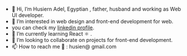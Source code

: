 - 👋 Hi, I’m Husiern Adel, Egyptian  , father, husband and working as Web UI developer.
- 👀 I’m interested in web design and front-end development for web.
- you can check my [linkedin profile](https://linkedin.com/in/husien).
- 🌱 I’m currently learning React ⚛️ .
- 💞️ I’m looking to collaborate on projects for front-end development. 
- 📫 How to reach me  📧 : husien@ gmail.com 

<!---
7usien/7usien is a ✨ special ✨ repository because its `README.md` (this file) appears on your GitHub profile.
You can click the Preview link to take a look at your changes.
--->
